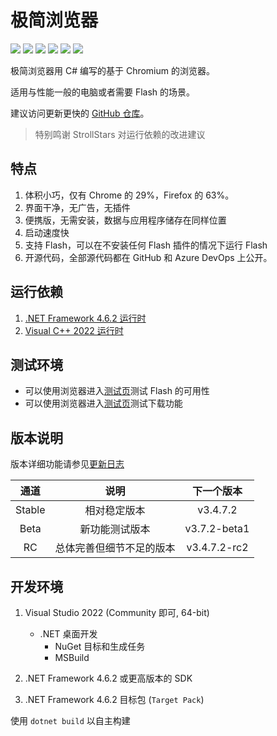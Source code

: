 # 极简浏览器

![][Shields CI] ![][Shields License]
![][Shields Release] ![][Shields Downloads]
![][Shields Lines] ![][Shields Commit]

极简浏览器用 C# 编写的基于 Chromium 的浏览器。

适用与性能一般的电脑或者需要 Flash 的场景。

建议访问更新更快的 [GitHub 仓库](https://github.com/KaiHuaDou/EasyBrowserAdvanced)。

> 特别鸣谢 StrollStars 对运行依赖的改进建议

## 特点

1. 体积小巧，仅有 Chrome 的 29%，Firefox 的 63%。
2. 界面干净，无广告，无插件
3. 便携版，无需安装，数据与应用程序储存在同样位置
4. 启动速度快
5. 支持 Flash，可以在不安装任何 Flash 插件的情况下运行 Flash
6. 开源代码，全部源代码都在 GitHub 和 Azure DevOps 上公开。

## 运行依赖

1. [.NET Framework 4.6.2 运行时](https://dotnet.microsoft.com/zh-cn/download/dotnet-framework/thank-you/net462-offline-installer)
2. [Visual C++ 2022 运行时](https://aka.ms/vs/17/release/vc_redist.x64.exe)

## 测试环境

+ 可以使用浏览器进入[测试页](https://pinyin.sogou.com/help.php?list=8)测试 Flash 的可用性
+ 可以使用浏览器进入[测试页](http://cachefly.cachefly.net/10mb.test)测试下载功能

## 版本说明

版本详细功能请参见[更新日志](./CHANGELOG.md)

|通道|说明|下一个版本|
|:-:|:-:|:-:|
|Stable|相对稳定版本|v3.4.7.2|
|Beta|新功能测试版本|v3.7.2-beta1|
|RC|总体完善但细节不足的版本|v3.4.7.2-rc2|

## 开发环境

1. Visual Studio 2022 (Community 即可, 64-bit)
    + .NET 桌面开发
        + NuGet 目标和生成任务
        + MSBuild

2. .NET Framework 4.6.2 或更高版本的 SDK
3. .NET Framework 4.6.2 目标包 (`Target Pack`)

使用 `dotnet build` 以自主构建

[Shields CI]: https://img.shields.io/github/actions/workflow/status/kaihuadou/easybrowseradvanced/build.yml
[Shields License]: https://img.shields.io/github/license/kaihuadou/easybrowseradvanced
[Shields Release]: https://img.shields.io/github/v/release/kaihuadou/easybrowseradvanced
[Shields Downloads]: https://img.shields.io/github/downloads/kaihuadou/easybrowseradvanced/total
[Shields Lines]: https://img.shields.io/tokei/lines/github/kaihuadou/easybrowseradvanced
[Shields Commit]: https://img.shields.io/github/commit-activity/y/kaihuadou/easybrowseradvanced
